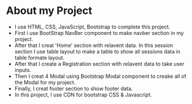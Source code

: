 # About my Project

* I use HTML, CSS, JavaScript, Bootstrap to complete this project.
* First i use BootStrap NavBer component to make navber section in my project.
* After that I creat 'Home' section with relavent data. In this session section I use table layout to make a table to show all sessions data in table formate layout.
* After that I create a Registration section with relavent data to take user inputs.
* Then I creat 4 Modal using Bootstrap Modal component to creake all of the Modal for my project.
* Finally, I creat footer section to show footer data.
* In this project, I use CDN for bootstrap CSS & Javascript. 
